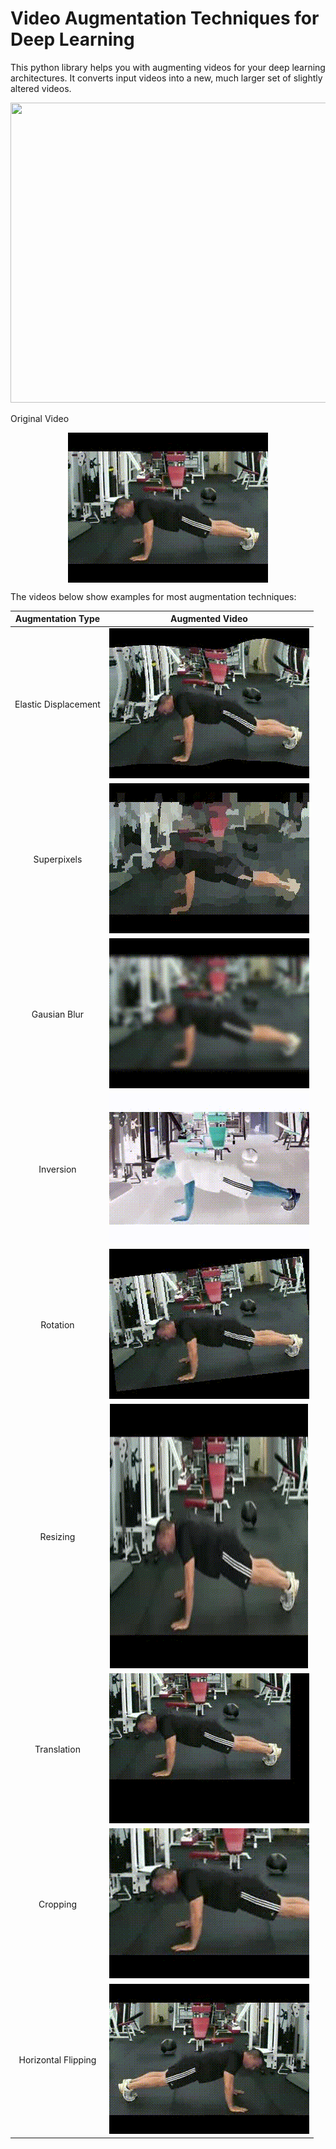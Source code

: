 # Video Augmentation Techniques for Deep Learning
This python library helps you with augmenting videos for your deep learning architectures.
It converts input videos into a new, much larger set of slightly altered videos.


<img width="640" height="480" src="videos/combined.gif">

  Original Video     
  
 <p align="center"><img src="videos/original.gif" align="center" width="320" height="240" title="Motion Fused Frames" /></p>





The videos below show examples for most augmentation techniques:

Augmentation Type                   |  Augmented Video
:----------------------------------:|:-------------------------:
Elastic Displacement                |  ![Elastic Displacement](videos/elastic.gif?raw=true "Elastic Displacement")
Superpixels                         |  ![Superpixels](videos/segmented.gif?raw=true "Superpixels")
Gausian Blur                        |  ![Gausian Blur](videos/blurred.gif?raw=true "Gausian Blur")
Inversion                           |  ![Inversion](videos/inverted.gif?raw=true "Inversion")
Rotation                            |  ![Rotation](videos/rotated.gif?raw=true "Rotation")
Resizing                            |  ![Resizing](videos/resized.gif?raw=true "Resizing")
Translation                         |  ![Translation](videos/translated.gif?raw=true "Translation")
Cropping                            |  ![Cropping](videos/cropped.gif?raw=true "Cropping")
Horizontal Flipping                 |  ![Horizontal Flipping](videos/flipped.gif?raw=true "Horizontal Flipping")

